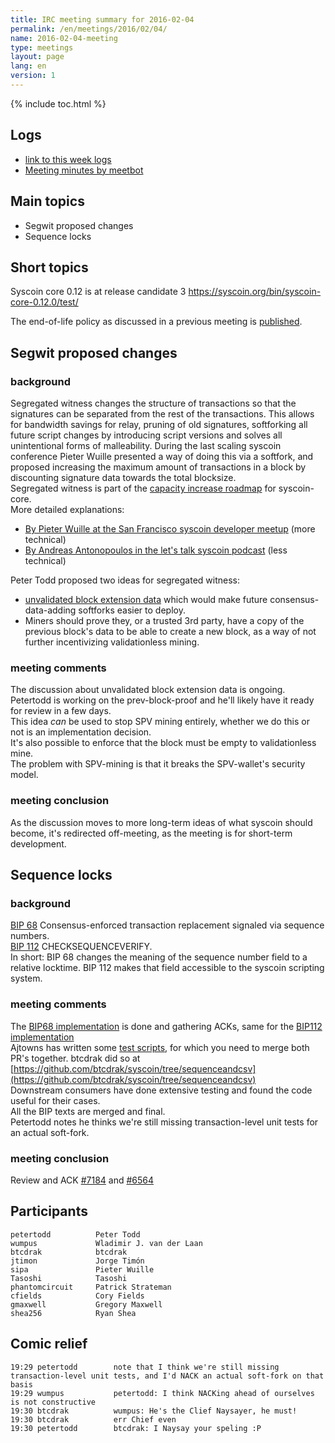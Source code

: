 ```yaml
---
title: IRC meeting summary for 2016-02-04
permalink: /en/meetings/2016/02/04/
name: 2016-02-04-meeting
type: meetings
layout: page
lang: en
version: 1
---
```

{% include toc.html %}

## Logs

- [link to this week logs](http://syscoinstats.com/irc/syscoin-dev/logs/2016/02/04#l1454612462.0)  
- [Meeting minutes by meetbot](http://www.erisian.com.au/meetbot/syscoin-dev/2016/syscoin-dev.2016-02-04-19.01.html) 

## Main topics 

- Segwit proposed changes  
- Sequence locks

## Short topics

Syscoin core 0.12 is at release candidate 3 https://syscoin.org/bin/syscoin-core-0.12.0/test/   

The end-of-life policy as discussed in a previous meeting is [published](https://syscoincore.org/en/lifecycle/).

## Segwit proposed changes

### background

Segregated witness changes the structure of transactions so that the signatures can be separated from the rest of the transactions. 
This allows for bandwidth savings for relay, pruning of old signatures, softforking all future script changes by introducing script versions and solves all unintentional forms of malleability. 
During the last scaling syscoin conference Pieter Wuille presented a way of doing this via a softfork, and proposed increasing the maximum amount of transactions in a block by discounting signature data towards the total blocksize.  
Segregated witness is part of the [capacity increase roadmap](https://lists.linuxfoundation.org/pipermail/syscoin-dev/2015-December/011865.html) for syscoin-core.  
More detailed explanations:  
- [By Pieter Wuille at the San Francisco syscoin developer meetup](https://www.youtube.com/watch?v=NOYNZB5BCHM) (more technical)  
- [By Andreas Antonopoulos in the let's talk syscoin podcast](https://letstalksyscoin.com/blog/post/lets-talk-syscoin-277-separating-signatures-with-segregated-witness) (less technical)

Peter Todd proposed two ideas for segregated witness:  
- [unvalidated block extension data](http://lists.linuxfoundation.org/pipermail/syscoin-dev/2016-January/012301.html) which would make future consensus-data-adding softforks easier to deploy.  
- Miners should prove they, or a trusted 3rd party, have a copy of the previous block's data to be able to create a new block, as a way of not further incentivizing validationless mining.

### meeting comments

The discussion about unvalidated block extension data is ongoing.  
Petertodd is working on the prev-block-proof and he'll likely have it ready for review in a few days.  
This idea *can* be used to stop SPV mining entirely, whether we do this or not is an implementation decision.  
It's also possible to enforce that the block must be empty to validationless mine.  
The problem with SPV-mining is that it breaks the SPV-wallet's security model.

### meeting conclusion

As the discussion moves to more long-term ideas of what syscoin should become, it's redirected off-meeting, as the meeting is for short-term development.

## Sequence locks

### background

[BIP 68](https://github.com/syscoin/bips/blob/master/bip-0068.mediawiki)  Consensus-enforced transaction replacement signaled via sequence numbers.  
[BIP 112](https://github.com/syscoin/bips/blob/master/bip-0112.mediawiki) CHECKSEQUENCEVERIFY.  
In short: BIP 68 changes the meaning of the sequence number field to a relative locktime. BIP 112 makes that field accessible to the syscoin scripting system.  

### meeting comments

The [BIP68 implementation](https://github.com/syscoin/syscoin/pull/7184) is done and gathering ACKs, same for the [BIP112 implementation](https://github.com/syscoin/syscoin/pull/6564)  
Ajtowns has written some [test scripts](https://github.com/ajtowns/op_csv-test), for which you need to merge both PR's together. btcdrak did so at [https://github.com/btcdrak/syscoin/tree/sequenceandcsv](https://github.com/btcdrak/syscoin/tree/sequenceandcsv)  
Downstream consumers have done extensive testing and found the code useful for their cases.  
All the BIP texts are merged and final.  
Petertodd notes he thinks we're still missing transaction-level unit tests for an actual soft-fork.

### meeting conclusion

Review and ACK [#7184](https://github.com/syscoin/syscoin/pull/7184) and [#6564](https://github.com/syscoin/syscoin/pull/6564)  

## Participants

    petertodd          Peter Todd  
    wumpus             Wladimir J. van der Laan  
    btcdrak            btcdrak  
    jtimon             Jorge Timón  
    sipa               Pieter Wuille  
    Tasoshi            Tasoshi  
    phantomcircuit     Patrick Strateman  
    cfields            Cory Fields  
    gmaxwell           Gregory Maxwell  
    shea256            Ryan Shea  

## Comic relief

    19:29 petertodd        note that I think we're still missing transaction-level unit tests, and I'd NACK an actual soft-fork on that basis   
    19:29 wumpus           petertodd: I think NACKing ahead of ourselves is not constructive   
    19:30 btcdrak          wumpus: He's the Clief Naysayer, he must!   
    19:30 btcdrak          err Chief even  
    19:30 petertodd        btcdrak: I Naysay your speling :P
